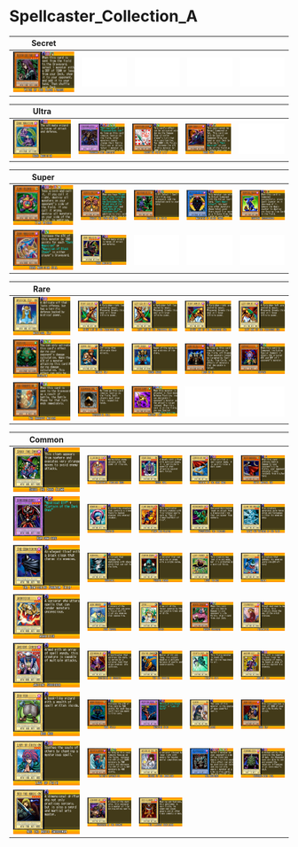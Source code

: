 # Spellcaster_Collection_A

|Secret| | | | |
|---|---|---|---|---|
|[![Witch of the Black Forest ](../images/WC6-EN/0477-WitchoftheBlackForest-WC6-EN-VG.png)](https://yugipedia.com/wiki/Witch_of_the_Black_Forest_(World_Championship_2006))|![Blank](../images/Blank.png)|![Blank](../images/Blank.png)|![Blank](../images/Blank.png)|![Blank](../images/Blank.png)|

|Ultra| | | | |
|---|---|---|---|---|
|[![Dark Magician ](../images/WC6-EN/0037-DarkMagician-WC6-EN-VG.png)](https://yugipedia.com/wiki/Dark_Magician_(World_Championship_2006))|[![Thousand-Eyes Restrict ](../images/WC6-EN/0594-ThousandEyesRestrict-WC6-EN-VG.png)](https://yugipedia.com/wiki/Thousand-Eyes_Restrict_(World_Championship_2006))|[![Injection Fairy Lily ](../images/WC6-EN/0824-InjectionFairyLily-WC6-EN-VG.png)](https://yugipedia.com/wiki/Injection_Fairy_Lily_(World_Championship_2006))|[![Dark Sage ](../images/WC6-EN/0944-DarkSage-WC6-EN-VG.png)](https://yugipedia.com/wiki/Dark_Sage_(World_Championship_2006))|![Blank](../images/Blank.png)|

|Super| | | | |
|---|---|---|---|---|
|[![Time Wizard ](../images/WC6-EN/0016-TimeWizard-WC6-EN-VG.png)](https://yugipedia.com/wiki/Time_Wizard_(World_Championship_2006))|[![Exodia the Forbidden One ](../images/WC6-EN/0021-ExodiatheForbiddenOne-WC6-EN-VG.png)](https://yugipedia.com/wiki/Exodia_the_Forbidden_One_(World_Championship_2006))|[![Magician of Faith ](../images/WC6-EN/0366-MagicianofFaith-WC6-EN-VG.png)](https://yugipedia.com/wiki/Magician_of_Faith_(World_Championship_2006))|[![Magician of Black Chaos ](../images/WC6-EN/0585-MagicianofBlackChaos-WC6-EN-VG.png)](https://yugipedia.com/wiki/Magician_of_Black_Chaos_(World_Championship_2006))|[![Hannibal Necromancer ](../images/WC6-EN/0603-HannibalNecromancer-WC6-EN-VG.png)](https://yugipedia.com/wiki/Hannibal_Necromancer_(World_Championship_2006))|
|[![Dark Magician Girl ](../images/WC6-EN/0620-DarkMagicianGirl-WC6-EN-VG.png)](https://yugipedia.com/wiki/Dark_Magician_Girl_(World_Championship_2006))|[![Dark Magician ](../images/WC6-EN/0911-DarkMagician-WC6-EN-VG-alt.png)](https://yugipedia.com/wiki/Dark_Magician_(World_Championship_2006_alternate_password))|![Blank](../images/Blank.png)|![Blank](../images/Blank.png)|![Blank](../images/Blank.png)|

|Rare| | | | |
|---|---|---|---|---|
|[![Mystical Elf ](../images/WC6-EN/0005-MysticalElf-WC6-EN-VG.png)](https://yugipedia.com/wiki/Mystical_Elf_(World_Championship_2006))|[![Right Leg of the Forbidden One ](../images/WC6-EN/0017-RightLegoftheForbiddenOne-WC6-EN-VG.png)](https://yugipedia.com/wiki/Right_Leg_of_the_Forbidden_One_(World_Championship_2006))|[![Left Leg of the Forbidden One ](../images/WC6-EN/0018-LeftLegoftheForbiddenOne-WC6-EN-VG.png)](https://yugipedia.com/wiki/Left_Leg_of_the_Forbidden_One_(World_Championship_2006))|[![Right Arm of the Forbidden One ](../images/WC6-EN/0019-RightArmoftheForbiddenOne-WC6-EN-VG.png)](https://yugipedia.com/wiki/Right_Arm_of_the_Forbidden_One_(World_Championship_2006))|[![Left Arm of the Forbidden One ](../images/WC6-EN/0020-LeftArmoftheForbiddenOne-WC6-EN-VG.png)](https://yugipedia.com/wiki/Left_Arm_of_the_Forbidden_One_(World_Championship_2006))|
|[![Kazejin ](../images/WC6-EN/0330-Kazejin-WC6-EN-VG.png)](https://yugipedia.com/wiki/Kazejin_(World_Championship_2006))|[![Gemini Elf ](../images/WC6-EN/0442-GeminiElf-WC6-EN-VG.png)](https://yugipedia.com/wiki/Gemini_Elf_(World_Championship_2006))|[![Cosmo Queen ](../images/WC6-EN/0573-CosmoQueen-WC6-EN-VG.png)](https://yugipedia.com/wiki/Cosmo_Queen_(World_Championship_2006))|[![Lord of D. ](../images/WC6-EN/0599-LordofD-WC6-EN-VG.png)](https://yugipedia.com/wiki/Lord_of_D._(World_Championship_2006))|[![Copycat ](../images/WC6-EN/0642-Copycat-WC6-EN-VG.png)](https://yugipedia.com/wiki/Copycat_(World_Championship_2006))|
|[![The Unhappy Maiden ](../images/WC6-EN/0695-TheUnhappyMaiden-WC6-EN-VG.png)](https://yugipedia.com/wiki/The_Unhappy_Maiden_(World_Championship_2006))|[![Ceremonial Bell ](../images/WC6-EN/0741-CeremonialBell-WC6-EN-VG.png)](https://yugipedia.com/wiki/Ceremonial_Bell_(World_Championship_2006))|[![Ancient Lamp ](../images/WC6-EN/0950-AncientLamp-WC6-EN-VG.png)](https://yugipedia.com/wiki/Ancient_Lamp_(World_Championship_2006))|![Blank](../images/Blank.png)|![Blank](../images/Blank.png)|

|Common| | | | |
|---|---|---|---|---|
|[![Saggi the Dark Clown ](../images/WC6-EN/0036-SaggitheDarkClown-WC6-EN-VG.png)](https://yugipedia.com/wiki/Saggi_the_Dark_Clown_(World_Championship_2006))|[![Illusionist Faceless Mage ](../images/WC6-EN/0047-IllusionistFacelessMage-WC6-EN-VG.png)](https://yugipedia.com/wiki/Illusionist_Faceless_Mage_(World_Championship_2006))|[![Rogue Doll ](../images/WC6-EN/0049-RogueDoll-WC6-EN-VG.png)](https://yugipedia.com/wiki/Rogue_Doll_(World_Championship_2006))|[![Curtain of the Dark Ones ](../images/WC6-EN/0110-CurtainoftheDarkOnes-WC6-EN-VG.png)](https://yugipedia.com/wiki/Curtain_of_the_Dark_Ones_(World_Championship_2006))|[![White Magical Hat ](../images/WC6-EN/0117-WhiteMagicalHat-WC6-EN-VG.png)](https://yugipedia.com/wiki/White_Magical_Hat_(World_Championship_2006))|
|[![Kamionwizard ](../images/WC6-EN/0118-Kamionwizard-WC6-EN-VG.png)](https://yugipedia.com/wiki/Kamionwizard_(World_Championship_2006))|[![Nemuriko ](../images/WC6-EN/0127-Nemuriko-WC6-EN-VG.png)](https://yugipedia.com/wiki/Nemuriko_(World_Championship_2006))|[![Flame Manipulator ](../images/WC6-EN/0138-FlameManipulator-WC6-EN-VG.png)](https://yugipedia.com/wiki/Flame_Manipulator_(World_Championship_2006))|[![Necrolancer the Timelord ](../images/WC6-EN/0139-NecrolancertheTimelord-WC6-EN-VG.png)](https://yugipedia.com/wiki/Necrolancer_the_Timelord_(World_Championship_2006))|[![Djinn the Watcher of the Wind ](../images/WC6-EN/0140-DjinntheWatcheroftheWind-WC6-EN-VG.png)](https://yugipedia.com/wiki/Djinn_the_Watcher_of_the_Wind_(World_Championship_2006))|
|[![The Bewitching Phantom Thief ](../images/WC6-EN/0141-TheBewitchingPhantomThief-WC6-EN-VG.png)](https://yugipedia.com/wiki/The_Bewitching_Phantom_Thief_(World_Championship_2006))|[![Hurricail ](../images/WC6-EN/0166-Hurricail-WC6-EN-VG.png)](https://yugipedia.com/wiki/Hurricail_(World_Championship_2006))|[![Phantom Dewan ](../images/WC6-EN/0170-PhantomDewan-WC6-EN-VG.png)](https://yugipedia.com/wiki/Phantom_Dewan_(World_Championship_2006))|[![Lucky Trinket ](../images/WC6-EN/0174-LuckyTrinket-WC6-EN-VG.png)](https://yugipedia.com/wiki/Lucky_Trinket_(World_Championship_2006))|[![Genin ](../images/WC6-EN/0175-Genin-WC6-EN-VG.png)](https://yugipedia.com/wiki/Genin_(World_Championship_2006))|
|[![Akakieisu ](../images/WC6-EN/0181-Akakieisu-WC6-EN-VG.png)](https://yugipedia.com/wiki/Akakieisu_(World_Championship_2006))|[![Aqua Madoor ](../images/WC6-EN/0201-AquaMadoor-WC6-EN-VG.png)](https://yugipedia.com/wiki/Aqua_Madoor_(World_Championship_2006))|[![Dryad ](../images/WC6-EN/0204-Dryad-WC6-EN-VG.png)](https://yugipedia.com/wiki/Dryad_(World_Championship_2006))|[![Masked Sorcerer ](../images/WC6-EN/0208-MaskedSorcerer-WC6-EN-VG.png)](https://yugipedia.com/wiki/Masked_Sorcerer_(World_Championship_2006))|[![Fairywitch ](../images/WC6-EN/0238-Fairywitch-WC6-EN-VG.png)](https://yugipedia.com/wiki/Fairywitch_(World_Championship_2006))|
|[![Ancient Sorcerer ](../images/WC6-EN/0244-AncientSorcerer-WC6-EN-VG.png)](https://yugipedia.com/wiki/Ancient_Sorcerer_(World_Championship_2006))|[![Sectarian of Secrets ](../images/WC6-EN/0253-SectarianofSecrets-WC6-EN-VG.png)](https://yugipedia.com/wiki/Sectarian_of_Secrets_(World_Championship_2006))|[![Tao the Chanter ](../images/WC6-EN/0269-TaotheChanter-WC6-EN-VG.png)](https://yugipedia.com/wiki/Tao_the_Chanter_(World_Championship_2006))|[![Fairy's Gift ](../images/WC6-EN/0321-FairysGift-WC6-EN-VG.png)](https://yugipedia.com/wiki/Fairy%27s_Gift_(World_Championship_2006))|[![Ancient Elf ](../images/WC6-EN/0371-AncientElf-WC6-EN-VG.png)](https://yugipedia.com/wiki/Ancient_Elf_(World_Championship_2006))|
|[![Boo Koo ](../images/WC6-EN/0409-BooKoo-WC6-EN-VG.png)](https://yugipedia.com/wiki/Boo_Koo_(World_Championship_2006))|[![Maha Vailo ](../images/WC6-EN/0414-MahaVailo-WC6-EN-VG.png)](https://yugipedia.com/wiki/Maha_Vailo_(World_Championship_2006))|[![Musician King ](../images/WC6-EN/0415-MusicianKing-WC6-EN-VG.png)](https://yugipedia.com/wiki/Musician_King_(World_Championship_2006))|[![Eldeen ](../images/WC6-EN/0440-Eldeen-WC6-EN-VG.png)](https://yugipedia.com/wiki/Eldeen_(World_Championship_2006))|[![Dark Elf ](../images/WC6-EN/0459-DarkElf-WC6-EN-VG.png)](https://yugipedia.com/wiki/Dark_Elf_(World_Championship_2006))|
|[![Lady of Faith ](../images/WC6-EN/0507-LadyofFaith-WC6-EN-VG.png)](https://yugipedia.com/wiki/Lady_of_Faith_(World_Championship_2006))|[![Witch's Apprentice ](../images/WC6-EN/0518-WitchsApprentice-WC6-EN-VG.png)](https://yugipedia.com/wiki/Witch%27s_Apprentice_(World_Championship_2006))|[![Maiden of the Moonlight ](../images/WC6-EN/0521-MaidenoftheMoonlight-WC6-EN-VG.png)](https://yugipedia.com/wiki/Maiden_of_the_Moonlight_(World_Championship_2006))|[![Relinquished ](../images/WC6-EN/0592-Relinquished-WC6-EN-VG.png)](https://yugipedia.com/wiki/Relinquished_(World_Championship_2006))|[![Thousand-Eyes Idol ](../images/WC6-EN/0593-ThousandEyesIdol-WC6-EN-VG.png)](https://yugipedia.com/wiki/Thousand-Eyes_Idol_(World_Championship_2006))|
|[![Neo the Magic Swordsman ](../images/WC6-EN/0699-NeotheMagicSwordsman-WC6-EN-VG.png)](https://yugipedia.com/wiki/Neo_the_Magic_Swordsman_(World_Championship_2006))|[![Sorcerer of the Doomed ](../images/WC6-EN/0702-SorcereroftheDoomed-WC6-EN-VG.png)](https://yugipedia.com/wiki/Sorcerer_of_the_Doomed_(World_Championship_2006))|[![The Illusory Gentleman ](../images/WC6-EN/0812-TheIllusoryGentleman-WC6-EN-VG.png)](https://yugipedia.com/wiki/The_Illusory_Gentleman_(World_Championship_2006))